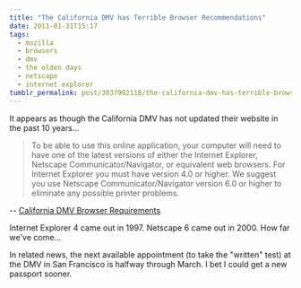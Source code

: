 ```yaml
---
title: "The California DMV has Terrible Browser Recommendations"
date: 2011-01-31T15:17
tags:
  - mozilla
  - browsers
  - dmv
  - the olden days
  - netscape
  - internet explorer
tumblr_permalink: post/3037902118/the-california-dmv-has-terrible-browser-recommendations
---
```


It appears as though the California DMV has not updated their website in the past 10 years...

>To be able to use this online application, your computer will need to have one of the latest versions of either the Internet Explorer, Netscape Communicator/Navigator, or equivalent web browsers. For Internet Explorer you must have version 4.0 or higher. We suggest you use Netscape Communicator/Navigator version 6.0 or higher to eliminate any possible printer problems.

-- [California DMV Browser Requirements](https://www.dmv.ca.gov/online/dlrbi/faqbrowser.htm)

Internet Explorer 4 came out in 1997. Netscape 6 came out in 2000. How far we've come...

In related news, the next available appointment (to take the "written" test) at the DMV in San Francisco is halfway through March. I bet I could get a new passport sooner.
